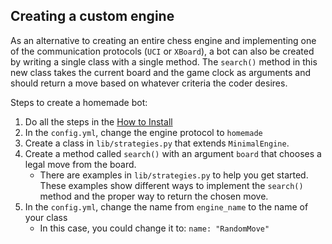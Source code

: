 ## Creating a custom engine
As an alternative to creating an entire chess engine and implementing one of the communication protocols (`UCI` or `XBoard`), a bot can also be created by writing a single class with a single method. The `search()` method in this new class takes the current board and the game clock as arguments and should return a move based on whatever criteria the coder desires.

Steps to create a homemade bot:

1. Do all the steps in the [How to Install](#how-to-install)
2. In the `config.yml`, change the engine protocol to `homemade`
3. Create a class in `lib/strategies.py` that extends `MinimalEngine`.
4. Create a method called `search()` with an argument `board` that chooses a legal move from the board.
    - There are examples in `lib/strategies.py` to help you get started. These examples show different ways to implement the `search()` method and the proper way to return the chosen move.
5. In the `config.yml`, change the name from `engine_name` to the name of your class
    - In this case, you could change it to:
        `name: "RandomMove"`

